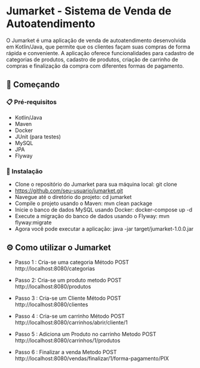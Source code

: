 # Jumarket - Sistema de Venda de Autoatendimento

O Jumarket é uma aplicação de venda de autoatendimento desenvolvida em Kotlin/Java, que permite que os clientes façam suas compras de forma rápida e conveniente. A aplicação oferece funcionalidades para cadastro de categorias de produtos, cadastro de produtos, criação de carrinho de compras e finalização da compra com diferentes formas de pagamento.

## 🚀 Começando



### 📋 Pré-requisitos

 - Kotlin/Java
 - Maven
 - Docker
 - JUnit (para testes)
 - MySQL
 - JPA
 - Flyway
### 🔧 Instalação

 - Clone o repositório do Jumarket para sua máquina local: git clone 
 - https://github.com/seu-usuario/jumarket.git
 - Navegue até o diretório do projeto: cd jumarket
 - Compile o projeto usando o Maven: mvn clean package
 - Inicie o banco de dados MySQL usando Docker: docker-compose up -d
 - Execute a migração do banco de dados usando o Flyway: mvn flyway:migrate
 - Agora você pode executar a aplicação: java -jar target/jumarket-1.0.0.jar

## ⚙️  Como utilizar o Jumarket
  -  Passo 1 : 
   Cria-se uma categoria
   Método POST
   http://localhost:8080/categorias

   - Passo 2:
     Cria-se um produto
     metodo POST
     http://localhost:8080/produtos

  - Passo 3 : 
    Cria-se um Cliente
    Método POST
    http://localhost:8080/clientes

  - Passo 4 : 
    Cria-se um carrinho
    Método POST
    http://localhost:8080/carrinhos/abrir/cliente/1

  - Passo 5 : 
    Adiciona um Produto no carrinho
    Metodo POST
    http://localhost:8080/carrinhos/1/produtos

  - Passo 6 : 
    Finalizar a venda
    Metodo POST
    http://localhost:8080/vendas/finalizar/1/forma-pagamento/PIX
  
